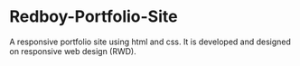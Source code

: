# Redboy-Portfolio-Site
A responsive portfolio site using html and css. It is developed and designed on responsive web design (RWD).
